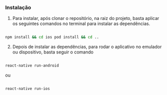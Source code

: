 ### Instalação

1. Para instalar, após clonar o repositório, na raiz do projeto, basta aplicar os seguintes comandos no terminal para instalar as dependências.

```sh

npm install && cd ios pod install && cd ..

```

2. Depois de instalar as dependências, para rodar o aplicativo no emulador ou dispositivo, basta seguir o comando

```sh

react-native run-android

```

ou

```sh

react-native run-ios

```
